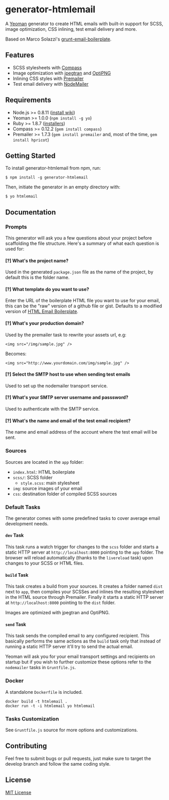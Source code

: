 # generator-htmlemail

A [Yeoman](http://yeoman.io) generator to create HTML emails with built-in support for SCSS, image optimization, CSS inlining, test email delivery and more.

Based on Marco Solazzi's [grunt-email-boilerplate](https://github.com/dwightjack/grunt-email-boilerplate).

## Features

* SCSS stylesheets with [Compass](http://compass-style.org/)
* Image optimization with [jpegtran](http://jpegclub.org/jpegtran/) and [OptiPNG](http://optipng.sourceforge.net/)
* Inlining CSS styles with [Premailer](http://premailer.dialect.ca/)
* Test email delivery with [NodeMailer](https://github.com/andris9/Nodemailer)

## Requirements

* Node.js >= 0.8.11 ([install wiki](https://github.com/joyent/node/wiki/Installing-Node.js-via-package-manager))
* Yeoman >= 1.0.0 (`npm install -g yo`)
* Ruby >= 1.8.7 ([installers](http://www.ruby-lang.org/en/downloads/))
* Compass >= 0.12.2 (`gem install compass`)
* Premailer >= 1.7.3 (`gem install premailer` and, most of the time, `gem install hpricot`)

## Getting Started

To install generator-htmlemail from npm, run:

```
$ npm install -g generator-htmlemail
```

Then, initiate the generator in an empty directory with:

```
$ yo htmlemail
```

## Documentation

### Prompts

This generator will ask you a few questions about your project before scaffolding the file structure. Here's a summary of what each question is used for:

#### [?] What's the project name?

Used in the generated `package.json` file as the name of the project, by default this is the folder name.

#### [?] What template do you want to use?

Enter the URL of the boilerplate HTML file you want to use for your email, this can be the "raw" version of a github file or gist. Defaults to a modified version of [HTML Email Boilerplate](http://htmlemailboilerplate.com/).

#### [?] What's your production domain?

Used by the premailer task to rewrite your assets url, e.g:

```
<img src="/img/sample.jpg" />
```

Becomes:

```
<img src="http://www.yourdomain.com/img/sample.jpg" />
```

#### [?] Select the SMTP host to use when sending test emails

Used to set up the nodemailer transport service.

#### [?] What's your SMTP server username and passsword?

Used to authenticate with the SMTP service.

#### [?] What's the name and email of the test email recipient?

The name and email address of the account where the test email will be sent.

### Sources

Sources are located in the `app` folder:

* `index.html`: HTML boilerplate
* `scss/`: SCSS folder
    * `style.scss`: main stylesheet
* `img`: source images of your email
* `css`: destination folder of compiled SCSS sources

### Default Tasks

The generator comes with some predefined tasks to cover average email development needs.

#### `dev` Task

This task runs a watch trigger for changes to the `scss` folder and starts a static HTTP server at `http://localhost:8000` pointing to the `app` folder. The browser will reload automatically (thanks to the `livereload` task) upon changes to your SCSS or HTML files.

#### `build` Task

This task creates a build from your sources. It creates a folder named `dist` next to `app`, then compiles your SCSSes and inlines the resulting stylesheet in the HTML source through Premailer. Finally it starts a static HTTP server at `http://localhost:8000` pointing to the `dist` folder.

Images are optimized with jpegtran and OptiPNG.

#### `send` Task

This task sends the compiled email to any configured recipient. This basically performs the same actions as the `build` task only that instead of running a static HTTP server it'll try to send the actual email.

Yeoman will ask you for your email transport settings and recipients on startup but if you wish to further customize these options refer to the `nodemailer` tasks in `Gruntfile.js`.

### Docker

A standalone `Dockerfile` is included.

```
docker build -t htmlemail .
docker run -t -i htmlemail yo htmlemail
```

### Tasks Customization

See `Gruntfile.js` source for more options and customizations.

## Contributing

Feel free to submit bugs or pull requests, just make sure to target the develop branch and follow the same coding style.

## License

[MIT License](http://en.wikipedia.org/wiki/MIT_License)
